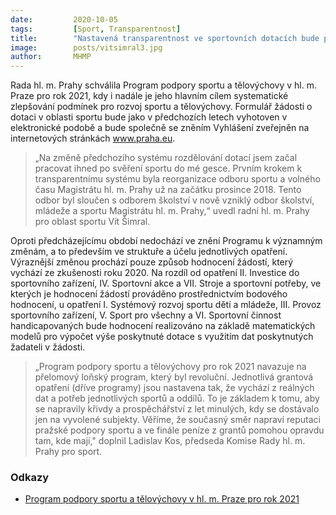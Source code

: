 ```yaml
---
date:         2020-10-05
tags:         [Sport, Transparentnost]
title:        "Nastavená transparentnost ve sportovních dotacích bude pokračovat i v nadcházejícím roce"
image: 	      posts/vitsimral3.jpg
author:       MHMP
---
```


Rada hl. m. Prahy schválila Program podpory sportu a tělovýchovy v hl. m. Praze pro rok 2021, kdy i nadále je jeho hlavním cílem systematické zlepšování podmínek pro rozvoj sportu a tělovýchovy. Formulář žádosti o dotaci v oblasti sportu bude jako v předchozích letech vyhotoven v elektronické podobě a bude společně se zněním Vyhlášení zveřejněn na internetových stránkách www.praha.eu.

> „Na změně předchozího systému rozdělování dotací jsem začal pracovat ihned po svěření sportu do mé gesce. Prvním krokem k transparentnímu systému byla reorganizace odboru sportu a volného času Magistrátu hl. m. Prahy už na začátku prosince 2018. Tento odbor byl sloučen s odborem školství v nově vzniklý odbor školství, mládeže a sportu Magistrátu hl. m. Prahy,“ uvedl radní hl. m. Prahy pro oblast sportu Vít Šimral.

Oproti předcházejícímu období nedochází ve znění Programu k významným změnám, a to především ve struktuře a účelu jednotlivých opatření. Výraznější změnou prochází pouze způsob hodnocení žádostí, který vychází ze zkušenosti roku 2020. Na rozdíl od opatření II. Investice do sportovního zařízení, IV. Sportovní akce a VII. Stroje a sportovní potřeby, ve kterých je hodnocení žádostí prováděno prostřednictvím bodového hodnocení, u opatření I. Systémový rozvoj sportu dětí a mládeže, III. Provoz sportovního zařízení, V. Sport pro všechny a VI. Sportovní činnost handicapovaných bude hodnocení realizováno na základě matematických modelů pro výpočet výše poskytnuté dotace s využitím dat poskytnutých žadateli v žádosti.

> „Program podpory sportu a tělovýchovy pro rok 2021 navazuje na přelomový loňský program, který byl revoluční. Jednotlivá grantová opatření (dříve programy) jsou nastavena tak, že vychází z reálných dat a potřeb jednotlivých sportů a oddílů. To je základem k tomu, aby se napravily křivdy a prospěchářství z let minulých, kdy se dostávalo jen na vyvolené subjekty. Věříme, že současný směr napraví reputaci pražské podpory sportu a ve finále peníze z grantů pomohou opravdu tam, kde mají," doplnil Ladislav Kos, předseda Komise Rady hl. m. Prahy pro sport.

### Odkazy 

* [Program podpory sportu a tělovýchovy v hl. m. Praze pro rok 2021](/assets/pdf/program-sport.pdf)
